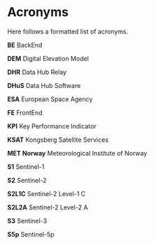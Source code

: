 # Acronyms

Here follows a formatted list of acronyms.

**BE**
    BackEnd
    
**DEM**
    Digital Elevation Model

**DHR**
    Data Hub Relay

**DHuS**
    Data Hub Software

**ESA**
    European Space Agency

**FE**
    FrontEnd

**KPI**
    Key Performance Indicator

**KSAT**
    Kongsberg Satellite Services

**MET Norway**
    Meteorological Institute of Norway

**S1**
    Sentinel-1
    
**S2**
    Sentinel-2
    
**S2L1C**
    Sentinel-2 Level-1 C
    
**S2L2A**
    Sentinel-2 Level-2 A
    
**S3**
    Sentinel-3
    
**S5p**
    Sentinel-5p
